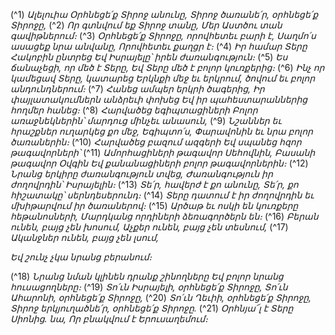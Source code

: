 
(^1) _Ալելուիա
Օրհնեցե՛ք Տիրոջ անունը,
Տիրոջ ծառանե՛ր, օրհնեցե՛ք Տիրոջը,_
(^2) _Որ գտնվում եք Տիրոջ տանը,
Մեր Աստծու տան գավիթներում։_
(^3) _Օրհնեցե՛ք Տիրոջը, որովհետեւ բարի է,
Սաղմո՛ս ասացեք նրա անվանը,
Որովհետեւ քաղցր է։_
(^4) _Իր համար Տերը Հակոբին ընտրեց
Եվ Իսրայելը՝ իրեն ժառանգություն։_
(^5) _Ես ճանաչեցի, որ մեծ է Տերը,
Եվ Տերը մեծ է բոլոր կուռքերից։_
(^6) _Ինչ որ կամեցավ Տերը, կատարեց
Երկնքի մեջ եւ երկրում, ծովում եւ բոլոր անդունդներում։_
(^7) _Հանեց ամպեր երկրի ծագերից,
Իր փայլատակումներն անձրեւի փոխեց
Եվ իր պահեստարաններից հողմեր հանեց։_
(^8) _Հարվածեց եգիպտացիների
Բոլոր առաջնեկներին՝ մարդուց մինչեւ անասուն,_
(^9) _Նշաններ եւ հրաշքներ ուղարկեց քո մեջ, Եգիպտո՛ս,
Փարավոնին եւ նրա բոլոր ծառաներին։_
(^10) _Հարվածեց բազում ազգերի
Եվ սպանեց հզոր թագավորների՝_
(^11) _Ամորհացիների թագավոր Սեհովնին,
Բասանի թագավոր Օվգին
Եվ քանանացիների բոլոր թագավորներին։_
(^12) _Նրանց երկիրը ժառանգություն տվեց,
Ժառանգություն իր ժողովրդին՝ Իսրայելին։_
(^13) _Տե՛ր, հավերժ է քո անունը, Տե՛ր, քո հիշատակը՝ սերնդեսերունդ։_
(^14) _Տերը դատում է իր ժողովրդին եւ մխիթարվում իր ծառաներով։_
(^15) _Արծաթ եւ ոսկի են կուռքերը հեթանոսների,
Մարդկանց որդիների ձեռագործերն են։_
(^16) _Բերան ունեն, բայց չեն խոսում,
Աչքեր ունեն, բայց չեն տեսնում,_
(^17) _Ականջներ ունեն, բայց չեն լսում,_


_Եվ շունչ չկա նրանց բերանում։_

(^18) _Նրանց նման կլինեն դրանք շինողները
Եվ բոլոր նրանց հուսացողները։_
(^19) _Տո՛ւն Իսրայելի, օրհնեցե՛ք Տիրոջը,
Տո՛ւն Ահարոնի, օրհնեցե՛ք Տիրոջը,_
(^20) _Տո՛ւն Ղեւիի, օրհնեցե՛ք Տիրոջը,
Տիրոջ երկյուղածնե՛ր, օրհնեցե՛ք Տիրոջը._
(^21) _Օրհնյա՜լ է Տերը Սիոնից. նա,
Որ բնակվում է Երուսաղեմում։_
